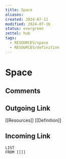 ```yaml
---
title: Space
aliases: 
created: 2024-07-11
modified: 2024-07-16
status: evergreen
zettel: hub
tags:
  - RESOURCES/space
  - RESOURCES/definition
---
```

# Space
## Comments

## Outgoing Link
 [[Resources]]
 [[Definition]]
## Incoming Link
```dataview
LIST
FROM [[]]
```

